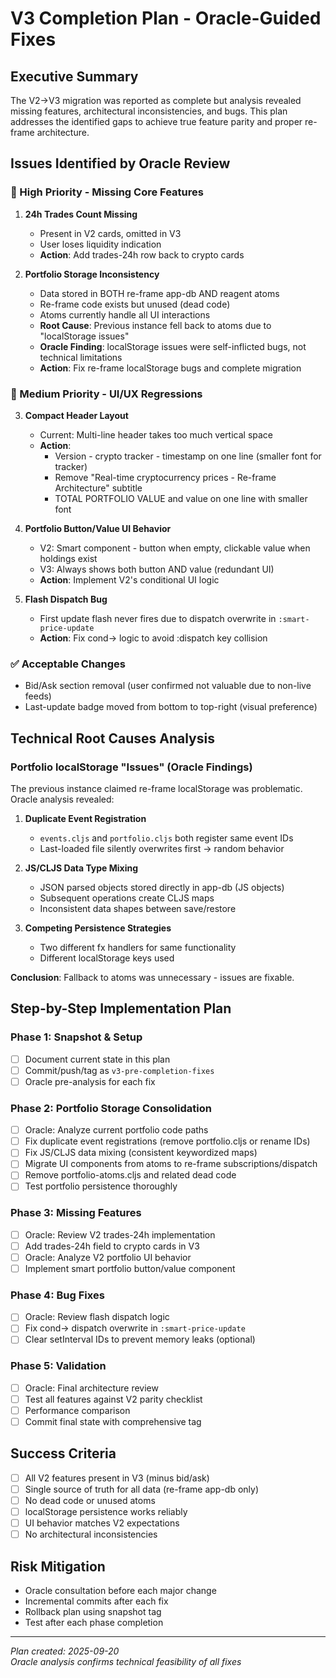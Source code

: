 # V3 Completion Plan - Oracle-Guided Fixes

## Executive Summary
The V2→V3 migration was reported as complete but analysis revealed missing features, architectural inconsistencies, and bugs. This plan addresses the identified gaps to achieve true feature parity and proper re-frame architecture.

## Issues Identified by Oracle Review

### 🚨 High Priority - Missing Core Features
1. **24h Trades Count Missing** 
   - Present in V2 cards, omitted in V3
   - User loses liquidity indication
   - **Action**: Add trades-24h row back to crypto cards

2. **Portfolio Storage Inconsistency**
   - Data stored in BOTH re-frame app-db AND reagent atoms
   - Re-frame code exists but unused (dead code)
   - Atoms currently handle all UI interactions
   - **Root Cause**: Previous instance fell back to atoms due to "localStorage issues"
   - **Oracle Finding**: localStorage issues were self-inflicted bugs, not technical limitations
   - **Action**: Fix re-frame localStorage bugs and complete migration

### 🔧 Medium Priority - UI/UX Regressions  
3. **Compact Header Layout**
   - Current: Multi-line header takes too much vertical space
   - **Action**: 
     - Version - crypto tracker - timestamp on one line (smaller font for tracker)
     - Remove "Real-time cryptocurrency prices - Re-frame Architecture" subtitle
     - TOTAL PORTFOLIO VALUE and value on one line with smaller font

4. **Portfolio Button/Value UI Behavior**
   - V2: Smart component - button when empty, clickable value when holdings exist
   - V3: Always shows both button AND value (redundant UI)
   - **Action**: Implement V2's conditional UI logic

5. **Flash Dispatch Bug**
   - First update flash never fires due to dispatch overwrite in `:smart-price-update`
   - **Action**: Fix cond-> logic to avoid :dispatch key collision

### ✅ Acceptable Changes
- Bid/Ask section removal (user confirmed not valuable due to non-live feeds)
- Last-update badge moved from bottom to top-right (visual preference)

## Technical Root Causes Analysis

### Portfolio localStorage "Issues" (Oracle Findings)
The previous instance claimed re-frame localStorage was problematic. Oracle analysis revealed:

1. **Duplicate Event Registration**
   - `events.cljs` and `portfolio.cljs` both register same event IDs
   - Last-loaded file silently overwrites first → random behavior
   
2. **JS/CLJS Data Type Mixing**
   - JSON parsed objects stored directly in app-db (JS objects)
   - Subsequent operations create CLJS maps
   - Inconsistent data shapes between save/restore

3. **Competing Persistence Strategies**
   - Two different fx handlers for same functionality
   - Different localStorage keys used

**Conclusion**: Fallback to atoms was unnecessary - issues are fixable.

## Step-by-Step Implementation Plan

### Phase 1: Snapshot & Setup
- [ ] Document current state in this plan
- [ ] Commit/push/tag as `v3-pre-completion-fixes`
- [ ] Oracle pre-analysis for each fix

### Phase 2: Portfolio Storage Consolidation
- [ ] Oracle: Analyze current portfolio code paths
- [ ] Fix duplicate event registrations (remove portfolio.cljs or rename IDs)
- [ ] Fix JS/CLJS data mixing (consistent keywordized maps)
- [ ] Migrate UI components from atoms to re-frame subscriptions/dispatch
- [ ] Remove portfolio-atoms.cljs and related dead code
- [ ] Test portfolio persistence thoroughly

### Phase 3: Missing Features
- [ ] Oracle: Review V2 trades-24h implementation  
- [ ] Add trades-24h field to crypto cards in V3
- [ ] Oracle: Analyze V2 portfolio UI behavior
- [ ] Implement smart portfolio button/value component

### Phase 4: Bug Fixes
- [ ] Oracle: Review flash dispatch logic
- [ ] Fix cond-> dispatch overwrite in `:smart-price-update`
- [ ] Clear setInterval IDs to prevent memory leaks (optional)

### Phase 5: Validation
- [ ] Oracle: Final architecture review
- [ ] Test all features against V2 parity checklist
- [ ] Performance comparison
- [ ] Commit final state with comprehensive tag

## Success Criteria
- [ ] All V2 features present in V3 (minus bid/ask)
- [ ] Single source of truth for all data (re-frame app-db only)
- [ ] No dead code or unused atoms
- [ ] localStorage persistence works reliably
- [ ] UI behavior matches V2 expectations
- [ ] No architectural inconsistencies

## Risk Mitigation
- Oracle consultation before each major change
- Incremental commits after each fix
- Rollback plan using snapshot tag
- Test after each phase completion

---
*Plan created: 2025-09-20*  
*Oracle analysis confirms technical feasibility of all fixes*
